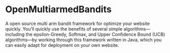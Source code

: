 # OpenMultiarmedBandits
A open source multi arm bandit framework for optimize your website quickly. You’ll quickly use the benefits of several simple algorithms—including the epsilon-Greedy, Softmax, and Upper Confidence Bound (UCB) algorithms—by working through this framework written in Java, which you can easily adapt for deployment on your own website.
